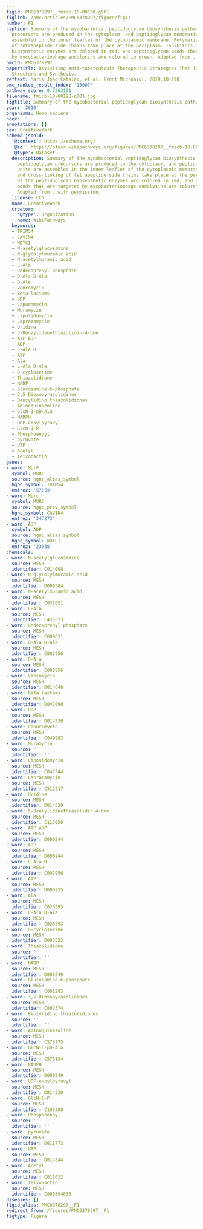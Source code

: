 ```yaml
---
figid: PMC6378297__fmicb-10-00190-g001
figlink: /pmc/articles/PMC6378297/figure/fig1/
number: F1
caption: Summary of the mycobacterial peptidoglycan biosynthesis pathway. The peptidoglycan
  precursors are produced in the cytoplasm, and peptidoglycan monomeric units are
  assembled in the inner leaflet of the cytoplasmic membrane. Polymerization and cross-linking
  of tetrapeptide side chains take place at the periplasm. Inhibitors of the peptidoglycan
  biosynthetic enzymes are colored in red, and peptidoglycan bonds that are targeted
  by mycobacteriophage endolysins are colored in green. Adapted from , with permission.
pmcid: PMC6378297
papertitle: Revisiting Anti-tuberculosis Therapeutic Strategies That Target the Peptidoglycan
  Structure and Synthesis.
reftext: Maria João Catalão, et al. Front Microbiol. 2019;10:190.
pmc_ranked_result_index: '13007'
pathway_score: 0.7263191
filename: fmicb-10-00190-g001.jpg
figtitle: Summary of the mycobacterial peptidoglycan biosynthesis pathway
year: '2019'
organisms: Homo sapiens
ndex: ''
annotations: []
seo: CreativeWork
schema-jsonld:
  '@context': https://schema.org/
  '@id': https://pfocr.wikipathways.org/figures/PMC6378297__fmicb-10-00190-g001.html
  '@type': Dataset
  description: Summary of the mycobacterial peptidoglycan biosynthesis pathway. The
    peptidoglycan precursors are produced in the cytoplasm, and peptidoglycan monomeric
    units are assembled in the inner leaflet of the cytoplasmic membrane. Polymerization
    and cross-linking of tetrapeptide side chains take place at the periplasm. Inhibitors
    of the peptidoglycan biosynthetic enzymes are colored in red, and peptidoglycan
    bonds that are targeted by mycobacteriophage endolysins are colored in green.
    Adapted from , with permission.
  license: CC0
  name: CreativeWork
  creator:
    '@type': Organization
    name: WikiPathways
  keywords:
  - TRIM54
  - CAVIN4
  - WDTC1
  - N-acetylglucosamine
  - N-glycolylmuramic acid
  - N-acetylmuramic acid
  - L-Ala
  - Undecaprenyl phosphate
  - D-Ala D-Ala
  - D-Ala
  - Vancomycin
  - Beta-lactams
  - UDP
  - Capuramycin
  - Muramycin
  - Liposidomycin
  - Caprazamycin
  - Uridine
  - 5-Benzylidenethiazolidin-4-one
  - ATP ADP
  - ADP
  - L-Ala D
  - ATP
  - Ala
  - L-Ala D-Ala
  - D-cycloserine
  - Thiazolidione
  - NADP
  - Glucosamine-6-phosphate
  - 3,5-Dioxopyrazolidines
  - Benzylidino thiazolidiones
  - Aminoquinazoline
  - GlcN-1-pD-Ala
  - NADPH
  - UDP-enoylpyruvyl
  - GlcN-1-P
  - Phosphoenoyl
  - pyruvate
  - UTP
  - Acetyl
  - Teixobactin
genes:
- word: MurF
  symbol: MURF
  source: hgnc_alias_symbol
  hgnc_symbol: TRIM54
  entrez: '57159'
- word: Murc
  symbol: MURC
  source: hgnc_prev_symbol
  hgnc_symbol: CAVIN4
  entrez: '347273'
- word: ÅDP
  symbol: ADP
  source: hgnc_alias_symbol
  hgnc_symbol: WDTC1
  entrez: '23038'
chemicals:
- word: N-acetylglucosamine
  source: MESH
  identifier: C014088
- word: N-glycolylmuramic acid
  source: MESH
  identifier: D009584
- word: N-acetylmuramic acid
  source: MESH
  identifier: C031651
- word: L-Ala
  source: MESH
  identifier: C435323
- word: Undecaprenyl phosphate
  source: MESH
  identifier: C009621
- word: D-Ala D-Ala
  source: MESH
  identifier: C002956
- word: D-Ala
  source: MESH
  identifier: C002956
- word: Vancomycin
  source: MESH
  identifier: D014640
- word: Beta-lactams
  source: MESH
  identifier: D047090
- word: UDP
  source: MESH
  identifier: D014530
- word: Capuramycin
  source: MESH
  identifier: C049983
- word: Muramycin
  source: ''
  identifier: ''
- word: Liposidomycin
  source: MESH
  identifier: C047544
- word: Caprazamycin
  source: MESH
  identifier: C512217
- word: Uridine
  source: MESH
  identifier: D014529
- word: 5-Benzylidenethiazolidin-4-one
  source: MESH
  identifier: C115050
- word: ATP ADP
  source: MESH
  identifier: D000244
- word: ADP
  source: MESH
  identifier: D000244
- word: L-Ala D
  source: MESH
  identifier: C002956
- word: ATP
  source: MESH
  identifier: D000255
- word: Ala
  source: MESH
  identifier: C026593
- word: L-Ala D-Ala
  source: MESH
  identifier: C026593
- word: D-cycloserine
  source: MESH
  identifier: D003523
- word: Thiazolidione
  source: ''
  identifier: ''
- word: NADP
  source: MESH
  identifier: D009249
- word: Glucosamine-6-phosphate
  source: MESH
  identifier: C001293
- word: 3,5-Dioxopyrazolidines
  source: MESH
  identifier: C002374
- word: Benzylidino thiazolidiones
  source: ''
  identifier: ''
- word: Aminoquinazoline
  source: MESH
  identifier: C573775
- word: GlcN-1-pD-Ala
  source: MESH
  identifier: C573134
- word: NADPH
  source: MESH
  identifier: D009249
- word: UDP-enoylpyruvyl
  source: MESH
  identifier: D014530
- word: GlcN-1-P
  source: MESH
  identifier: C105508
- word: Phosphoenoyl
  source: ''
  identifier: ''
- word: pyruvate
  source: MESH
  identifier: D011773
- word: UTP
  source: MESH
  identifier: D014544
- word: Acetyl
  source: MESH
  identifier: C011632
- word: Teixobactin
  source: MESH
  identifier: C000594838
diseases: []
figid_alias: PMC6378297__F1
redirect_from: /figures/PMC6378297__F1
figtype: Figure
---
```

